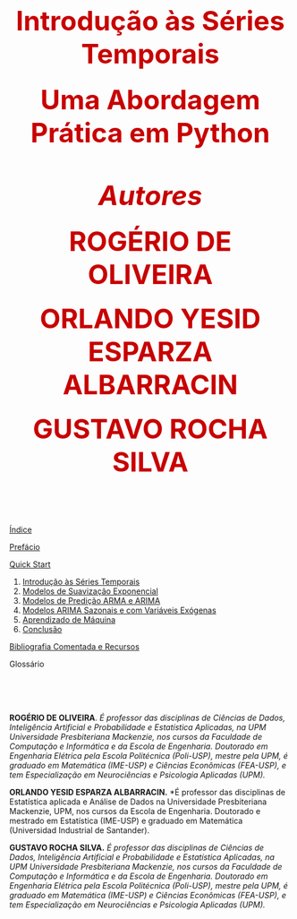 <h1 align=center><font size = 8, style="color:rgb(200,0,0)"><b>Introdução às Séries Temporais
</b></font></h1> 

<h3 align=center><font size = 8, style="color:rgb(200,0,0)"><b>Uma Abordagem Prática em Python
</b></font></h3> 

<br>

<h5 align=center><font size = 8, style="color:rgb(200,0,0)"><b>Autores
</b></font></h5>
<h4 align=center><font size = 8, style="color:rgb(200,0,0)"><b>ROGÉRIO DE OLIVEIRA
</b></font></h4>
<h4 align=center><font size = 8, style="color:rgb(200,0,0)"><b>ORLANDO YESID ESPARZA ALBARRACIN
</b></font></h4>
<h4 align=center><font size = 8, style="color:rgb(200,0,0)"><b>GUSTAVO ROCHA SILVA
</b></font></h4>
 
<br>
<br>
<br>

[Índice](https://github.com/Introducao-Series-Temporais-em-Python/Book/blob/main/index.md)

[Prefácio](https://colab.research.google.com/github/Introducao-Series-Temporais-em-Python/Book/blob/main/prefacio.ipynb)

[Quick Start](https://colab.research.google.com/github/Introducao-Series-Temporais-em-Python/Book/blob/main/QuickStart.ipynb)

1.	[Introdução às Séries Temporais](https://colab.research.google.com/github/Introducao-Series-Temporais-em-Python/Book/blob/main/Cap1.ipynb)
2.	[Modelos de Suavização Exponencial](https://colab.research.google.com/github/Introducao-Series-Temporais-em-Python/Book/blob/main/Cap2.ipynb)
3.	[Modelos de Predição ARMA e ARIMA](https://colab.research.google.com/github/Introducao-Series-Temporais-em-Python/Book/blob/main/Cap3.ipynb)
4.	[Modelos ARIMA Sazonais e com Variáveis Exógenas](https://colab.research.google.com/github/Introducao-Series-Temporais-em-Python/Book/blob/main/Cap4.ipynb)
5.	[Aprendizado de Máquina](https://colab.research.google.com/github/Introducao-Series-Temporais-em-Python/Book/blob/main/Cap5.ipynb)
6.	[Conclusão](https://colab.research.google.com/github/Introducao-Series-Temporais-em-Python/Book/blob/main/Cap6.ipynb)



[Bibliografia Comentada e Recursos](https://colab.research.google.com/github/Introducao-Series-Temporais-em-Python/Book/blob/main/biblio.ipynb)


Glossário

<br>
<br>
<br>

**ROGÉRIO DE OLIVEIRA**. *É professor das disciplinas de Ciências de Dados, Inteligência Artificial e  Probabilidade e Estatística Aplicadas, na UPM Universidade Presbiteriana Mackenzie, nos cursos da Faculdade de Computação e Informática e da Escola de Engenharia. Doutorado em Engenharia Elétrica pela Escola Politécnica (Poli-USP), mestre pela UPM, é graduado em Matemática (IME-USP) e Ciências Econômicas (FEA-USP), e tem Especialização em Neurociências e Psicologia Aplicadas (UPM).*

**ORLANDO YESID ESPARZA ALBARRACIN.** *É professor das disciplinas de Estatística aplicada e Análise de Dados na Universidade Presbiteriana Mackenzie, UPM, nos cursos da Escola de Engenharia. Doutorado e mestrado em Estatística (IME-USP) e graduado em Matemática (Universidad Industrial de Santander).

**GUSTAVO ROCHA SILVA.** *É professor das disciplinas de Ciências de Dados, Inteligência Artificial e  Probabilidade e Estatística Aplicadas, na UPM Universidade Presbiteriana Mackenzie, nos cursos da Faculdade de Computação e Informática e da Escola de Engenharia. Doutorado em Engenharia Elétrica pela Escola Politécnica (Poli-USP), mestre pela UPM, é graduado em Matemática (IME-USP) e Ciências Econômicas (FEA-USP), e tem Especialização em Neurociências e Psicologia Aplicadas (UPM).*
